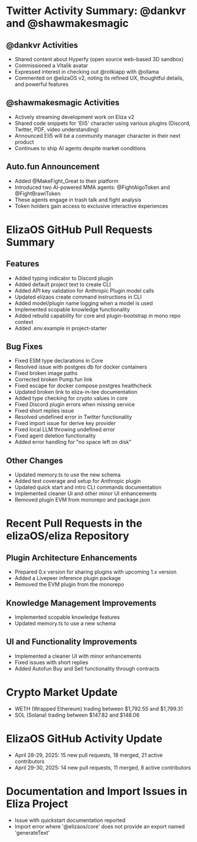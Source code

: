 # Twitter Activity Summary: @dankvr and @shawmakesmagic

## @dankvr Activities
- Shared content about Hyperfy (open source web-based 3D sandbox)
- Commissioned a Vitalik avatar
- Expressed interest in checking out @rotkiapp with @ollama
- Commented on @elizaOS v2, noting its refined UX, thoughtful details, and powerful features

## @shawmakesmagic Activities
- Actively streaming development work on Eliza v2
- Shared code snippets for 'Eli5' character using various plugins (Discord, Twitter, PDF, video understanding)
- Announced Eli5 will be a community manager character in their next product
- Continues to ship AI agents despite market conditions

## Auto.fun Announcement
- Added @MakeFight_Great to their platform
- Introduced two AI-powered MMA agents: @FightAlgoToken and @FightBrawlToken
- These agents engage in trash talk and fight analysis
- Token holders gain access to exclusive interactive experiences

# ElizaOS GitHub Pull Requests Summary

## Features
- Added typing indicator to Discord plugin
- Added default project text to create CLI
- Added API key validation for Anthropic Plugin model calls
- Updated elizaos create command instructions in CLI
- Added model/plugin name logging when a model is used
- Implemented scopable knowledge functionality
- Added rebuild capability for core and plugin-bootstrap in mono repo context
- Added .env.example in project-starter

## Bug Fixes
- Fixed ESM type declarations in Core
- Resolved issue with postgres db for docker containers
- Fixed broken image paths
- Corrected broken Pump.fun link
- Fixed escape for docker compose postgres healthcheck
- Updated broken link to eliza-in-tee documentation
- Added type checking for crypto values in core
- Fixed Discord plugin errors when missing service
- Fixed short replies issue
- Resolved undefined error in Twitter functionality
- Fixed import issue for derive key provider
- Fixed local LLM throwing undefined error
- Fixed agent deletion functionality
- Added error handling for "no space left on disk"

## Other Changes
- Updated memory.ts to use the new schema
- Added test coverage and setup for Anthropic plugin
- Updated quick start and intro CLI commands documentation
- Implemented cleaner UI and other minor UI enhancements
- Removed plugin EVM from monorepo and package.json

# Recent Pull Requests in the elizaOS/eliza Repository

## Plugin Architecture Enhancements
- Prepared 0.x version for sharing plugins with upcoming 1.x version
- Added a Livepeer inference plugin package
- Removed the EVM plugin from the monorepo

## Knowledge Management Improvements
- Implemented scopable knowledge features
- Updated memory.ts to use a new schema

## UI and Functionality Improvements
- Implemented a cleaner UI with minor enhancements
- Fixed issues with short replies
- Added Autofun Buy and Sell functionality through contracts

# Crypto Market Update
- WETH (Wrapped Ethereum) trading between $1,792.55 and $1,799.31
- SOL (Solana) trading between $147.82 and $148.06

# ElizaOS GitHub Activity Update
- April 28-29, 2025: 15 new pull requests, 18 merged, 21 active contributors
- April 29-30, 2025: 14 new pull requests, 11 merged, 8 active contributors

# Documentation and Import Issues in Eliza Project
- Issue with quickstart documentation reported
- Import error where '@elizaos/core' does not provide an export named 'generateText'